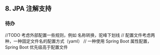 ## 8. JPA 注解支持

### 待办

//TODO 考虑外部配置一些规则，例如 名称转换，驼峰下划线
// 配置文件考虑两种，一种固定文件名的配置方式（yaml）
// 一种使用 Spring Boot 属性配置，Spring Boot 优先级高于配置文件

